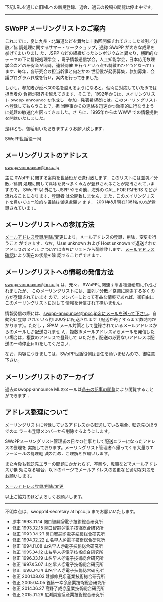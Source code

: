 下記URLを通じた旧MLへの新規登録、退会、過去の投稿の閲覧は停止中です。

----

## SWoPP メーリングリストのご案内

これまでに，夏に九州・北海道などを舞台に十数回開催されてきました並列／分散／協
調処理に関するサマー・ワークショップ，通称 SWoPP が大きな成果を挙げてまいりまし
た．JSPP などの組織だったシンポジウムと異なり，横断的なテーマの下に情報処理学会
，電子情報通信学会，人工知能学会，日本応用数理学会などの研究会が同時，連続開催
を行うという点も特徴のひとつとなっています．毎年，各研究会の担当幹事と何名かの
世話役が発表募集，参加募集，会議プログラム作成を行い，案内を行ってきました．

しかし，参加者が延べ300名を越えるようになると，個々に対応していたのでは担当者の
負担が限界を越えてきます．そこで，1992年からは、メイリングリスト swopp-announce
を作成し，参加・発表希望者には、このメイリングリストへ登録してもらうことで，担
当幹事からの連絡を迅速かつ効率的に行なうように処理の敏速化を図ってきました。さ
らに、1995年からは WWW での情報提供を開始いたしました。

是非とも，御活用いただきますようお願い致します．

SWoPP世話役一同

## メーリングリストのアドレス

swopp-announce@hpcc.jp

主に SWoPP に関する案内を世話役から送付致します．このリストには並列／分散／協調
処理に関して興味を持つ多くの方が登録されることが期待されていますので， SWoPP 以
外にも JSPP やその他，海外の CALL FOR PAPERS などが流れることになります．登録者
は公開致しません．また，このメイリングリストを用いての一般的な議論は御遠慮願い
ます． 2001年8月現在1081名の方が登録されています。

## メーリングリストへの参加方法

[メールアドレス登録/削除/変更](http://)により，メールアドレスの登録，削除，変更を行うこと
ができます．なお，User unknown および Host unknown で返送されたアドレスのメイル
については直ちにリストから削除致します．[メールアドレス確認](http://)により現在の状態を確
認することができます．

## メーリングリストへの情報の発信方法

swopp-announce@hpcc.jp は、元々、 SWoPPに関連する各種連絡用に作成されましたが、
このメーリングリストには、並列／分散／協調に関係する多くの方が登録されています
ので、メンバーにとって有益な情報であれば、御自由にこのメーリングリストに対して
情報を発信されて構いません。

情報発信の際には、swopp-announce@hpcc.jp宛にメールを送って下さい。自動的に登録
されている約1000名に配送されます（配送が完了するまで数時間かかります）。ただし
，SPAM メール対策として登録されているメールアドレスからのメールしか配送されませ
ん．複数のメールアドレスからメールを発信したい場合は，複数のアドレスで登録して
いただき，配送の必要ないアドレスは配送の一時停止(off)をしてください．

なお、内容につきましては、SWoPP世話役側は責任を負いませんので、御注意下さい。

## メーリングリストのアーカイブ

過去のswopp-announce MLのメールは[過去の記事の閲覧](http://)により閲覧することができます
．

## アドレス整理について

メーリングリストに登録しているアドレスから転送している場合、転送先のほうでのエ
ラーも登録メンバーから削除するようにします。

SWoPPメーリングリスト管理者の日々の仕事として配送エラーになったアドレスの整理を
実施しております。メーリングリスト管理者へ帰ってくる大量のエラーメールの処理軽
減のため、ご理解をお願いします。

また今後も転送先エラーの問題にかかわらず、卒業や、転職などでメールアドレスが無
効になる場合、以下のページでメールアドレスの変更など適切な対応をお願いします。

[メールアドレス登録/削除/変更](http://)

以上ご協力のほどよろしくお願いします。

----
不明な点は、swopp14-secretary at hpcc.jp までお願いいたします。

* 原本 1993.01.14 関口智嗣＠電子技術総合研究所
* 修正 1993.02.15 関口智嗣＠電子技術総合研究所
* 修正 1993.04.23 関口智嗣＠電子技術総合研究所
* 修正 1994.02.22 山名早人＠電子技術総合研究所
* 修正 1994.11.08 山名早人＠電子技術総合研究所
* 修正 1995.04.12 山名早人＠電子技術総合研究所
* 修正 1996.03.19 山名早人＠電子技術総合研究所
* 修正 1997.05.07 山名早人＠電子技術総合研究所
* 修正 1998.04.14 山名早人＠電子技術総合研究所
* 修正 2001.08.03 建部修見＠産業技術総合研究所
* 修正 2005.04.05 首藤一幸＠産業技術総合研究所
* 修正 2014.06.27 高野了成＠産業技術総合研究所
* 修正 2015.01.29 広渕崇宏＠産業技術総合研究所
